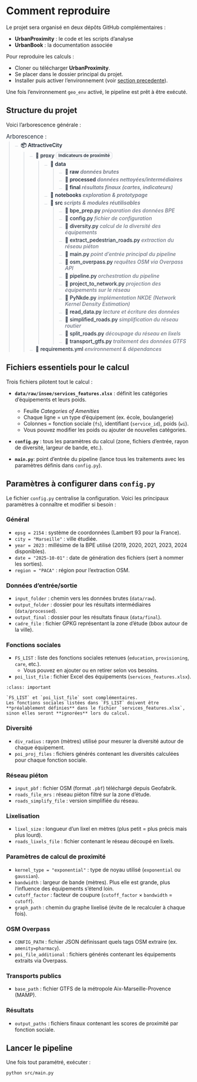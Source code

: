 ﻿# **Comment reproduire**

Le projet sera organisé en deux dépôts GitHub complémentaires :  
- **UrbanProximity** : le code et les scripts d’analyse  
- **UrbanBook** : la documentation associée  

Pour reproduire les calculs :  
- Cloner ou télécharger **UrbanProximity**.  
- Se placer dans le dossier principal du projet.  
- Installer puis activer l’environnement (voir [section precedente](environnement.md)).

Une fois l’environnement `geo_env` activé, le pipeline est prêt à être exécuté.

## **Structure du projet**

Voici l’arborescence générale :  

<style>
/* ===== Couleurs adaptatives (clair/sombre) ===== */
:root{
  --bg: #ffffff;
  --fg: #1f2937;         /* gris ardoise foncé */
  --muted: #6b7280;      /* gris moyen pour les notes */
  --line: #c7cdd4;       /* lignes d'arbre */
  --badge-border:#d1d5db;
  --badge-bg:#f9fafb;
}
@media (prefers-color-scheme: dark){
  :root{
    --bg: #0b0f14;
    --fg: #6480b8ff;       /* texte principal clair */
    --muted: #9aa4b2;    /* notes lisibles en sombre */
    --line: #3a4856;     /* lignes plus douces en sombre */
    --badge-border:#334155;
    --badge-bg:#0f172a;
  }
}

/* ===== Reset léger pour ce bloc ===== */
.tree, .tree ul { list-style: none; margin: 0; padding-left: 1rem; position: relative; color: var(--fg); }
.kicker { margin:.5rem 0 .25rem; font-size:.95rem; color: var(--fg); }
.badge { display:inline-block; font-size:.75rem; padding:.1rem .4rem; border:1px solid var(--badge-border); border-radius:.4rem; background: var(--badge-bg); color: var(--fg); }
.note { color: var(--muted); font-style: italic; }
.folder { font-weight: 600; color: var(--fg); }
.file { font-weight: 500; color: var(--fg); }
hr.soft { border:0; border-top:1px dashed var(--line); margin:1rem 0; }

/* ===== Lignes de l'arbre ===== */
.tree:before, .tree ul:before {
  content: "";
  position: absolute;
  left: 0.5rem;
  border-left: 1px solid var(--line);
  top: 0; bottom: 0;
}
.tree li {
  margin: .25rem 0 .25rem 1rem;
  padding-left: .5rem;
  position: relative;
}
.tree li:before {
  content: "";
  position: absolute;
  left: -0.5rem;
  top: 0.75rem;
  width: 0.5rem;
  border-top: 1px solid var(--line);
}
/* Masque la ligne verticale résiduelle au dernier enfant,
   avec une couleur de fond adaptée au thème */
.tree li:last-child:after {
  content: "";
  position: absolute;
  left: 0.5rem;
  bottom: -0.25rem;
  height: calc(100% - 0.75rem);
  background: var(--bg);
  width: 2px;
}
</style>

<div class="kicker"> Arborescence :</div>

<ul class="tree">
  <li class="folder">📦 AttractiveCity
    <ul>
      <li class="folder">📂 proxy <span class="badge">Indicateurs de proximité</span>
        <ul>
          <li class="folder">📂 data
            <ul>
              <li class="folder">📂 raw <span class="note">données brutes</span></li>
              <li class="folder">📂 processed <span class="note">données nettoyées/intermédiaires</span></li>
              <li class="folder">📂 final <span class="note">résultats finaux (cartes, indicateurs)</span></li>
            </ul>
          </li>
          <li class="folder">📂 notebooks <span class="note">exploration &amp; prototypage</span></li>
          <li class="folder">📂 src <span class="note">scripts &amp; modules réutilisables</span>
            <ul>
              <li class="file">📄 bpe_prep.py <span class="note">préparation des données BPE</span></li>
              <li class="file">📄 config.py <span class="note">fichier de configuration</span></li>
              <li class="file">📄 diversity.py <span class="note">calcul de la diversité des équipements</span></li>
              <li class="file">📄 extract_pedestrian_roads.py <span class="note">extraction du réseau piéton</span></li>
              <li class="file">📄 main.py <span class="note">point d’entrée principal du pipeline</span></li>
              <li class="file">📄 osm_overpass.py <span class="note">requêtes OSM via Overpass API</span></li>
              <li class="file">📄 pipeline.py <span class="note">orchestration du pipeline</span></li>
              <li class="file">📄 project_to_network.py <span class="note">projection des équipements sur le réseau</span></li>
              <li class="file">📄 PyNkde.py <span class="note">implémentation NKDE (Network Kernel Density Estimation)</span></li>
              <li class="file">📄 read_data.py <span class="note">lecture et écriture des données</span></li>
              <li class="file">📄 simplified_roads.py <span class="note">simplification du réseau routier</span></li>
              <li class="file">📄 split_roads.py <span class="note">découpage du réseau en lixels</span></li>
              <li class="file">📄 transport_gtfs.py <span class="note">traitement des données GTFS</span></li>
            </ul>
          </li>
        </ul>
      </li>
      <li class="file">📄 requirements.yml <span class="note">environnement &amp; dépendances</span></li>
    </ul>
  </li>
</ul>

## **Fichiers essentiels pour le calcul**

Trois fichiers pilotent tout le calcul :  

- **`data/raw/insee/services_features.xlsx`** : définit les catégories d’équipements et leurs poids.  
  - Feuille *Categories of Amenities*  
  - Chaque ligne = un type d’équipement (ex. école, boulangerie)  
  - Colonnes = fonction sociale (`fs`), identifiant (`service_id`), poids (`wi`).  
  - Vous pouvez modifier les poids ou ajouter de nouvelles catégories.  

- **`config.py`** : tous les paramètres du calcul (zone, fichiers d’entrée, rayon de diversité, largeur de bande, etc.).  

- **`main.py`**:  point d’entrée du pipeline (lance tous les traitements avec les paramètres définis dans `config.py`).  

## **Paramètres à configurer dans** `config.py`

Le fichier `config.py` centralise la configuration. Voici les principaux paramètres à connaître et modifier si besoin :

### **Général**
- `epsg = 2154` : système de coordonnées (Lambert 93 pour la France).  
- `city = "Marseille"` : ville étudiée.  
- `year = 2023` : millésime de la BPE utilisé (2019, 2020, 2021, 2023, 2024 disponibles).  
- `date = "2025-10-01"` : date de génération des fichiers (sert à nommer les sorties).  
- `region = "PACA"` : région pour l’extraction OSM.  

### **Données d’entrée/sortie**
- `input_folder` : chemin vers les données brutes (`data/raw`).  
- `output_folder` : dossier pour les résultats intermédiaires (`data/processed`).  
- `output_final` : dossier pour les résultats finaux (`data/final`).  
- `cadre_file` : fichier GPKG représentant la zone d’étude (bbox autour de la ville).  

### **Fonctions sociales**

- `FS_LIST` : liste des fonctions sociales retenues (`education`, `provisioning`, `care`, etc.).  
  - Vous pouvez en ajouter ou en retirer selon vos besoins.  
- `poi_list_file` : fichier Excel des équipements (`services_features.xlsx`).  

```{admonition} Remarque
:class: important

`FS_LIST` et `poi_list_file` sont complémentaires.  
Les fonctions sociales listées dans `FS_LIST` doivent être **préalablement définies** dans le fichier `services_features.xlsx`,  
sinon elles seront **ignorées** lors du calcul.
```

### **Diversité**
- `div_radius` : rayon (mètres) utilisé pour mesurer la diversité autour de chaque équipement.  
- `poi_proj_files` : fichiers générés contenant les diversités calculées pour chaque fonction sociale.  

### **Réseau piéton**
- `input_pbf` : fichier OSM (format `.pbf`) téléchargé depuis Geofabrik.  
- `roads_file_mrs` : réseau piéton filtré sur la zone d’étude.  
- `roads_simplify_file` : version simplifiée du réseau.  

### **Lixelisation**
- `lixel_size` : longueur d’un lixel en mètres (plus petit = plus précis mais plus lourd).  
- `roads_lixels_file` : fichier contenant le réseau découpé en lixels.  

### **Paramètres de calcul de proximité**
- `kernel_type = "exponential"` : type de noyau utilisé (`exponential` ou `gaussian`).  
- `bandwidth` : largeur de bande (mètres). Plus elle est grande, plus l’influence des équipements s’étend loin.  
- `cutoff_factor` : facteur de coupure (`cutoff_factor` × `bandwidth`  = `cutoff`).  
- `graph_path` : chemin du graphe lixelisé (évite de le recalculer à chaque fois).  

### **OSM Overpass**
- `CONFIG_PATH` : fichier JSON définissant quels tags OSM extraire (ex. `amenity=pharmacy`).  
- `poi_file_additional` : fichiers générés contenant les équipements extraits via Overpass.  

### **Transports publics**
- `base_path` : fichier GTFS de la métropole Aix-Marseille-Provence (MAMP).  

### **Résultats**
- `output_paths` : fichiers finaux contenant les scores de proximité par fonction sociale.  



## **Lancer le pipeline**

Une fois tout paramétré, exécuter :  

```bash
python src/main.py
```
